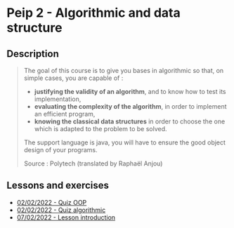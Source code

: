 # Peip 2 - Algorithmic and data structure

## Description

> The goal of this course is to give you bases in algorithmic so that, on simple cases, you are capable of :
> - **justifying the validity of an algorithm**, and to know how to test its implementation,
> - **evaluating the complexity of the algorithm**, in order to implement an efficient program,
> - **knowing the classical data structures** in order to choose the one which is adapted to the problem to be solved.
> 
> The support language is java, you will have to ensure the good object design of your programs.
> 
> Source : Polytech (translated by Raphaël Anjou)

## Lessons and exercises

- [02/02/2022 - Quiz OOP](resources/01-quiz-OOP.pdf)
- [02/02/2022 - Quiz algorithmic](resources/02-quiz-algorithmic.pdf)
- [07/02/2022 - Lesson introduction](resources/03-lesson-introduction.pdf)
